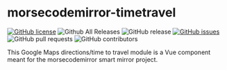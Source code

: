 # morsecodemirror-timetravel

[![GitHub license](https://img.shields.io/github/license/morsecodemedia/morsecodemirror-timetravel.svg)](https://github.com/morsecodemedia/morsecodemirror-timetravel/blob/master/LICENSE) 
![Github All Releases](https://img.shields.io/github/downloads/morsecodemedia/morsecodemirror-timetravel/total.svg) 
![GitHub release](https://img.shields.io/github/release/morsecodemedia/morsecodemirror-timetravel.svg) 
[![GitHub issues](https://img.shields.io/github/issues/morsecodemedia/morsecodemirror-timetravel.svg)](https://github.com/morsecodemedia/morsecodemirror-timetravel/issues) 
![GitHub pull requests](https://img.shields.io/github/issues-pr/morsecodemedia/morsecodemirror-timetravel.svg) 
![GitHub contributors](https://img.shields.io/github/contributors/morsecodemedia/morsecodemirror-timetravel.svg)  

This Google Maps directions/time to travel module is a Vue component meant for the morsecodemirror smart mirror project.
